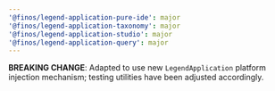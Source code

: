 ```yaml
---
'@finos/legend-application-pure-ide': major
'@finos/legend-application-taxonomy': major
'@finos/legend-application-studio': major
'@finos/legend-application-query': major
---
```


**BREAKING CHANGE**: Adapted to use new `LegendApplication` platform injection mechanism; testing utilities have been adjusted accordingly.
